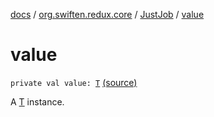 [docs](../../index.md) / [org.swiften.redux.core](../index.md) / [JustJob](index.md) / [value](./value.md)

# value

`private val value: `[`T`](index.md#T) [(source)](https://github.com/protoman92/KotlinRedux/tree/master/common/common-core/src/main/kotlin/org/swiften/redux/core/AsyncJob.kt#L54)

A [T](index.md#T) instance.

